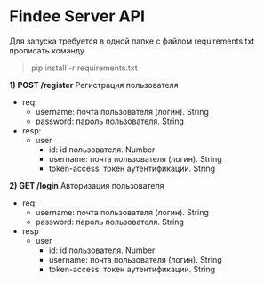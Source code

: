 # Findee Server API
Для запуска требуется в одной папке с файлом requirements.txt прописать команду
> pip install -r requirements.txt

**1) POST /register** Регистрация пользователя
* req:
  * username: почта пользователя (логин). String
  * password: пароль пользователя. String
* resp:
  * user
    * id: id пользователя. Number
    * username: почта пользователя (логин). String
    * token-access: токен аутентификации. String

**2) GET /login** Авторизация пользователя
* req:
  * username: почта пользователя (логин). String
  * password: пароль пользователя. String
* resp
  * user
      * id: id пользователя. Number
      * username: почта пользователя (логин). String
      * token-access: токен аутентификации. String
